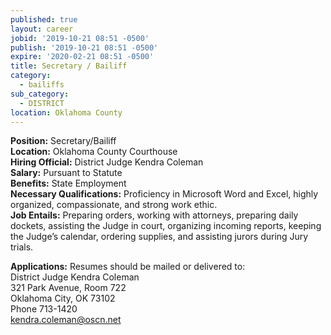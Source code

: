 ```yaml
---
published: true
layout: career
jobid: '2019-10-21 08:51 -0500'
publish: '2019-10-21 08:51 -0500'
expire: '2020-02-21 08:51 -0500'
title: Secretary / Bailiff
category:
  - bailiffs
sub_category:
  - DISTRICT
location: Oklahoma County
---
```

**Position:** Secretary/Bailiff  
**Location:** Oklahoma County Courthouse  
**Hiring Official:** District Judge Kendra Coleman  
**Salary:** Pursuant to Statute  
**Benefits:** State Employment  
**Necessary Qualifications:** Proficiency in Microsoft Word and Excel, highly organized, compassionate, and strong work ethic.  
**Job Entails:** Preparing orders, working with attorneys, preparing daily dockets, assisting the Judge in court, organizing incoming reports, keeping the Judge’s calendar, ordering supplies, and assisting jurors during Jury trials.  

**Applications:** Resumes should be mailed or delivered to:  
District Judge Kendra Coleman  
321 Park Avenue, Room 722  
Oklahoma City, OK  73102  
Phone 713-1420  
[kendra.coleman@oscn.net](mailto:kendra.coleman@oscn.net)
  
